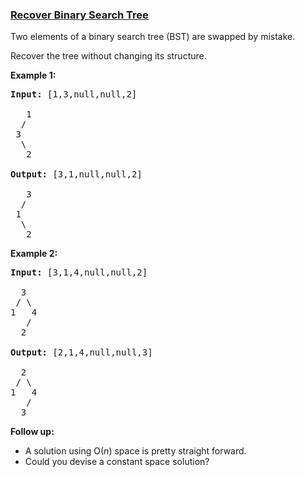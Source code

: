 ### [Recover Binary Search Tree](https://leetcode.com/problems/recover-binary-search-tree)

<p>Two elements of a binary search tree (BST) are swapped by mistake.</p>

<p>Recover the tree without changing its structure.</p>

<p><strong>Example 1:</strong></p>

<pre>
<strong>Input:</strong> [1,3,null,null,2]

&nbsp;  1
&nbsp; /
&nbsp;3
&nbsp; \
&nbsp;  2

<strong>Output:</strong> [3,1,null,null,2]

&nbsp;  3
&nbsp; /
&nbsp;1
&nbsp; \
&nbsp;  2
</pre>

<p><strong>Example 2:</strong></p>

<pre>
<strong>Input:</strong> [3,1,4,null,null,2]

  3
 / \
1   4
&nbsp;  /
&nbsp; 2

<strong>Output:</strong> [2,1,4,null,null,3]

  2
 / \
1   4
&nbsp;  /
 &nbsp;3
</pre>

<p><strong>Follow up:</strong></p>

<ul>
	<li>A solution using O(<em>n</em>) space is pretty straight forward.</li>
	<li>Could you devise a constant space solution?</li>
</ul>
